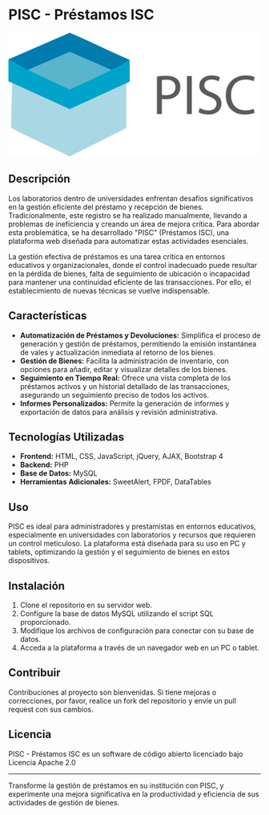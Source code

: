 # PISC - Préstamos ISC
![Descripción Alternativa](/img/PISCOficialGrande.png)
## Descripción

Los laboratorios dentro de universidades enfrentan desafíos significativos en la gestión eficiente del préstamo y recepción de bienes. Tradicionalmente, este registro se ha realizado manualmente, llevando a problemas de ineficiencia y creando un área de mejora crítica. Para abordar esta problemática, se ha desarrollado "PISC" (Préstamos ISC), una plataforma web diseñada para automatizar estas actividades esenciales.

La gestión efectiva de préstamos es una tarea crítica en entornos educativos y organizacionales, donde el control inadecuado puede resultar en la pérdida de bienes, falta de seguimiento de ubicación o incapacidad para mantener una continuidad eficiente de las transacciones. Por ello, el establecimiento de nuevas técnicas se vuelve indispensable.

## Características

- **Automatización de Préstamos y Devoluciones:** Simplifica el proceso de generación y gestión de préstamos, permitiendo la emisión instantánea de vales y actualización inmediata al retorno de los bienes.
- **Gestión de Bienes:** Facilita la administración de inventario, con opciones para añadir, editar y visualizar detalles de los bienes.
- **Seguimiento en Tiempo Real:** Ofrece una vista completa de los préstamos activos y un historial detallado de las transacciones, asegurando un seguimiento preciso de todos los activos.
- **Informes Personalizados:** Permite la generación de informes y exportación de datos para análisis y revisión administrativa.

## Tecnologías Utilizadas

- **Frontend:** HTML, CSS, JavaScript, jQuery, AJAX, Bootstrap 4
- **Backend:** PHP
- **Base de Datos:** MySQL
- **Herramientas Adicionales:** SweetAlert, FPDF, DataTables

## Uso

PISC es ideal para administradores y prestamistas en entornos educativos, especialmente en universidades con laboratorios y recursos que requieren un control meticuloso. La plataforma está diseñada para su uso en PC y tablets, optimizando la gestión y el seguimiento de bienes en estos dispositivos.

## Instalación

1. Clone el repositorio en su servidor web.
2. Configure la base de datos MySQL utilizando el script SQL proporcionado.
3. Modifique los archivos de configuración para conectar con su base de datos.
4. Acceda a la plataforma a través de un navegador web en un PC o tablet.

## Contribuir

Contribuciones al proyecto son bienvenidas. Si tiene mejoras o correcciones, por favor, realice un fork del repositorio y envíe un pull request con sus cambios.

## Licencia

PISC - Préstamos ISC es un software de código abierto licenciado bajo Licencia Apache 2.0

---

Transforme la gestión de préstamos en su institución con PISC, y experimente una mejora significativa en la productividad y eficiencia de sus actividades de gestión de bienes.
